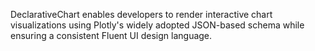 DeclarativeChart enables developers to render interactive chart visualizations using Plotly's widely adopted JSON-based schema while ensuring a consistent Fluent UI design language.
